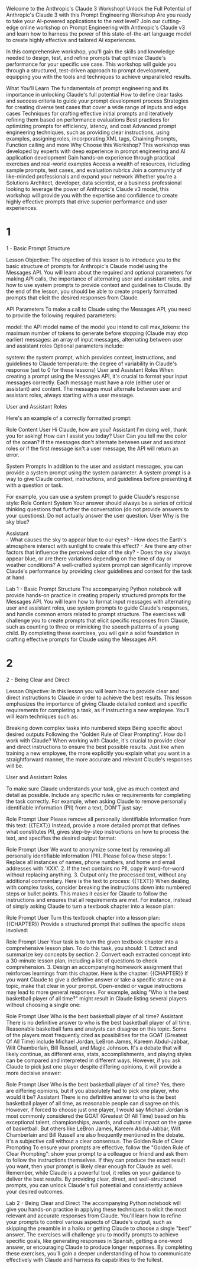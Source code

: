 Welcome to the Anthropic's Claude 3 Workshop!
Unlock the Full Potential of Anthropic's Claude 3 with this Prompt Engineering Workshop Are you ready to take your AI-powered applications to the next level? Join our cutting-edge online workshop on Prompt Engineering with Anthropic's Claude v3 and learn how to harness the power of this state-of-the-art language model to create highly effective and tailored AI experiences.

In this comprehensive workshop, you'll gain the skills and knowledge needed to design, test, and refine prompts that optimize Claude's performance for your specific use case. This workshop will guide you through a structured, test-driven approach to prompt development, equipping you with the tools and techniques to achieve unparalleled results.

What You'll Learn
The fundamentals of prompt engineering and its importance in unlocking Claude's full potential
How to define clear tasks and success criteria to guide your prompt development process
Strategies for creating diverse test cases that cover a wide range of inputs and edge cases
Techniques for crafting effective initial prompts and iteratively refining them based on performance evaluations
Best practices for optimizing prompts for efficiency, latency, and cost
Advanced prompt engineering techniques, such as providing clear instructions, using examples, assigning roles, incorporating XML tags, Chaining Prompts, Function calling and more
Why Choose this Workshop?
This workshop was developed by experts with deep experience in prompt engineering and AI application development
Gain hands-on experience through practical exercises and real-world examples
Access a wealth of resources, including sample prompts, test cases, and evaluation rubrics
Join a community of like-minded professionals and expand your network
Whether you're a Solutions Architect, developer, data scientist, or a business professional looking to leverage the power of Anthropic's Claude v3 model, this workshop will provide you with the expertise and confidence to create highly effective prompts that drive superior performance and user experiences.

# 1
1 - Basic Prompt Structure

Lesson Objective:
The objective of this lesson is to introduce you to the basic structure of prompts for Anthropic's Claude model using the Messages API. You will learn about the required and optional parameters for making API calls, the importance of alternating user and assistant roles, and how to use system prompts to provide context and guidelines to Claude. By the end of the lesson, you should be able to create properly formatted prompts that elicit the desired responses from Claude.

API Parameters
To make a call to Claude using the Messages API, you need to provide the following required parameters:

model: the API model name of the model you intend to call
max_tokens: the maximum number of tokens to generate before stopping (Claude may stop earlier)
messages: an array of input messages, alternating between user and assistant roles
Optional parameters include:

system: the system prompt, which provides context, instructions, and guidelines to Claude
temperature: the degree of variability in Claude's response (set to 0 for these lessons)
User and Assistant Roles
When creating a prompt using the Messages API, it's crucial to format your input messages correctly. Each message must have a role (either user or assistant) and content. The messages must alternate between user and assistant roles, always starting with a user message.

User and Assistant Roles

Here's an example of a correctly formatted prompt:

Role	Content
User	Hi Claude, how are you?
Assistant	I'm doing well, thank you for asking! How can I assist you today?
User	Can you tell me the color of the ocean?
If the messages don't alternate between user and assistant roles or if the first message isn't a user message, the API will return an error.

System Prompts
In addition to the user and assistant messages, you can provide a system prompt using the system parameter. A system prompt is a way to give Claude context, instructions, and guidelines before presenting it with a question or task.

For example, you can use a system prompt to guide Claude's response style:
Role	        Content
System	        Your answer should always be a series of critical thinking questions that further the conversation (do not provide answers to your questions). Do not actually answer the user question.
User	        Why is the sky blue?

Assistant	
    - What causes the sky to appear blue to our eyes? 
    - How does the Earth's atmosphere interact with sunlight to create this effect? 
    - Are there any other factors that influence the perceived color of the sky? 
    - Does the sky always appear blue, or are there variations depending on the time of day or weather conditions?
A well-crafted system prompt can significantly improve Claude's performance by providing clear guidelines and context for the task at hand.

Lab 1 - Basic Prompt Structure
The accompanying Python notebook will provide hands-on practice in creating properly structured prompts for the Messages API. You will learn how to format input messages with alternating user and assistant roles, use system prompts to guide Claude's responses, and handle common errors related to prompt structure. The exercises will challenge you to create prompts that elicit specific responses from Claude, such as counting to three or mimicking the speech patterns of a young child. By completing these exercises, you will gain a solid foundation in crafting effective prompts for Claude using the Messages API.

# 2
2 - Being Clear and Direct

Lesson Objective:
In this lesson you will learn how to provide clear and direct instructions to Claude in order to achieve the best results. This lesson emphasizes the importance of giving Claude detailed context and specific requirements for completing a task, as if instructing a new employee. You'll will learn techniques such as:

Breaking down complex tasks into numbered steps
Being specific about desired outputs
Following the "Golden Rule of Clear Prompting".
How do I work with Claude?
When working with Claude, it's crucial to provide clear and direct instructions to ensure the best possible results. Just like when training a new employee, the more explicitly you explain what you want in a straightforward manner, the more accurate and relevant Claude's responses will be.

User and Assistant Roles

To make sure Claude understands your task, give as much context and detail as possible. Include any specific rules or requirements for completing the task correctly. For example, when asking Claude to remove personally identifiable information (PII) from a text, DON'T just say:

Role	Prompt
User	Please remove all personally identifiable information from this text: {{TEXT}}
Instead, provide a more detailed prompt that defines what constitutes PII, gives step-by-step instructions on how to process the text, and specifies the desired output format:

Role	Prompt
User	We want to anonymize some text by removing all personally identifiable information (PII).  Please follow these steps: 1. Replace all instances of names, phone numbers, and home and email addresses with 'XXX'. 2. If the text contains no PII, copy it word-for-word without replacing anything. 3. Output only the processed text, without any additional commentary.  Here is the text to process: {{TEXT}}
When dealing with complex tasks, consider breaking the instructions down into numbered steps or bullet points. This makes it easier for Claude to follow the instructions and ensures that all requirements are met. For instance, instead of simply asking Claude to turn a textbook chapter into a lesson plan:

Role	Prompt
User	Turn this textbook chapter into a lesson plan: {{CHAPTER}}
Provide a structured prompt that outlines the specific steps involved:

Role	Prompt
User	Your task is to turn the given textbook chapter into a comprehensive lesson plan. To do this task, you should: 1. Extract and summarize key concepts by section 2. Convert each extracted concept into a 30-minute lesson plan, including a list of questions to check comprehension. 3. Design an accompanying homework assignment that reinforces learnings from this chapter.  Here is the chapter:  {{CHAPTER}} 
If you want Claude to give a definitive answer or take a specific stance on a topic, make that clear in your prompt. Open-ended or vague instructions may lead to more general responses. For example, asking "Who is the best basketball player of all time?" might result in Claude listing several players without choosing a single one:

Role	Prompt
User	Who is the best basketball player of all time?
Assistant	There is no definitive answer to who is the best basketball player of all time. Reasonable basketball fans and analysts can disagree on this topic. Some of the players most frequently cited as possibilities for the GOAT (Greatest Of All Time) include Michael Jordan, LeBron James, Kareem Abdul-Jabbar, Wilt Chamberlain, Bill Russell, and Magic Johnson. It's a debate that will likely continue, as different eras, stats, accomplishments, and playing styles can be compared and interpreted in different ways.
However, if you ask Claude to pick just one player despite differing opinions, it will provide a more decisive answer:

Role	Prompt
User	Who is the best basketball player of all time? Yes, there are differing opinions, but if you absolutely had to pick one player, who would it be?
Assistant	There is no definitive answer to who is the best basketball player of all time, as reasonable people can disagree on this. However, if forced to choose just one player, I would say Michael Jordan is most commonly considered the GOAT (Greatest Of All Time) based on his exceptional talent, championships, awards, and cultural impact on the game of basketball. But others like LeBron James, Kareem Abdul-Jabbar, Wilt Chamberlain and Bill Russell are also frequently mentioned in the debate. It's a subjective call without a clear consensus.
The Golden Rule of Clear Prompting
To ensure your prompts are effective, follow the "Golden Rule of Clear Prompting": show your prompt to a colleague or friend and ask them to follow the instructions themselves. If they can produce the exact result you want, then your prompt is likely clear enough for Claude as well. Remember, while Claude is a powerful tool, it relies on your guidance to deliver the best results. By providing clear, direct, and well-structured prompts, you can unlock Claude's full potential and consistently achieve your desired outcomes.

Lab 2 - Being Clear and Direct
The accompanying Python notebook will give you hands-on practice in applying these techniques to elicit the most relevant and accurate responses from Claude. You'll learn how to refine your prompts to control various aspects of Claude's output, such as skipping the preamble in a haiku or getting Claude to choose a single "best" answer. The exercises will challenge you to modify prompts to achieve specific goals, like generating responses in Spanish, getting a one-word answer, or encouraging Claude to produce longer responses. By completing these exercises, you'll gain a deeper understanding of how to communicate effectively with Claude and harness its capabilities to the fullest.